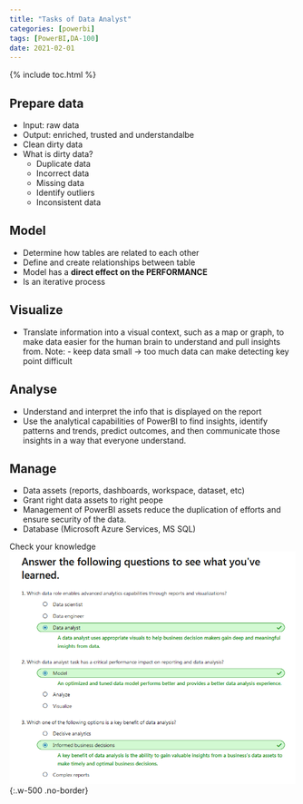 ```yaml
---
title: "Tasks of Data Analyst"
categories: [powerbi]
tags: [PowerBI,DA-100]
date: 2021-02-01
---
```


{% include toc.html %}

## Prepare data
- Input: raw data
- Output: enriched, trusted and understandalbe
- Clean dirty data 
- What is dirty data?
  + Duplicate data
  + Incorrect data
  + Missing data
  + Identify outliers
  + Inconsistent data

## Model
- Determine how tables are related to each other
- Define and create relationships between table
- Model has a **direct effect on the PERFORMANCE**
- Is an iterative process

## Visualize
- Translate information into a visual context, such as a map or graph, to make data easier for the human brain to understand and pull insights from. 
Note: - keep data small -> too much data can make detecting key point difficult

## Analyse
- Understand and interpret the info that is displayed on the report
- Use the analytical capabilities of PowerBI to find insights, identify patterns and trends, predict outcomes, and then communicate those insights in a way that everyone understand.

## Manage
- Data assets (reports, dashboards, workspace, dataset, etc)
- Grant right data assets to right peope
- Management of PowerBI assets reduce the duplication of efforts and ensure security of the data.
- Database (Microsoft Azure Services, MS SQL)

Check your knowledge
![](/images/powerbi/microsoft-quiz1.png){:.w-500 .no-border}
